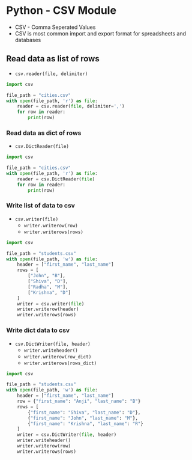 # Python - CSV Module

* CSV - Comma Seperated Values
* CSV is most common import and export format for spreadsheets and databases

## Read data as list of rows

* `csv.reader(file, delimiter)`

```python
import csv

file_path = "cities.csv"
with open(file_path, 'r') as file:
    reader = csv.reader(file, delimiter=',')
    for row in reader:
        print(row)
```

### Read data as dict of rows

* `csv.DictReader(file)`

```python
import csv

file_path = "cities.csv"
with open(file_path, 'r') as file:
    reader = csv.DictReader(file)
    for row in reader:
        print(row)
```


### Write list of data to csv

* `csv.writer(file)`
  * `writer.writerow(row)`
  * `writer.writerows(rows)`

```python
import csv

file_path = "students.csv"
with open(file_path, 'w') as file:
    header = ["first_name", "last_name"]
    rows = [
        ["John", "B"],
        ["Shiva", "D"],
        ["Radha", "M"],
        ["Krishna", "D"]
    ]
    writer = csv.writer(file)
    writer.writerow(header)
    writer.writerows(rows)
```

### Write dict data to csv

* `csv.DictWriter(file, header)`
  * `writer.writeheader()`
  * `writer.writerow(row_dict)`
  * `writer.writerows(rows_dict)`

```python
import csv

file_path = "students.csv"
with open(file_path, 'w') as file:
    header = ["first_name", "last_name"]
    row = {"first_name": "Anji", "last_name": "B"}
    rows = [
        {"first_name": "Shiva", "last_name": "D"},
        {"first_name": "John", "last_name": "M"},
        {"first_name": "Krishna", "last_name": "R"}
    ]
    writer = csv.DictWriter(file, header)
    writer.writeheader()
    writer.writerow(row)
    writer.writerows(rows)
```
